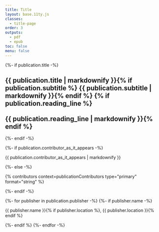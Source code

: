 ```yaml
---
title: Title
layout: base.11ty.js
classes:
  - title-page
order: 3
outputs:
  - pdf
  - epub
toc: false
menu: false
---
```


<section class="title-block">

{%- if publication.title -%}
  <h1 class="title">{{ publication.title | markdownify }}{% if publication.subtitle %} <span class="subtitle">{{ publication.subtitle | markdownify }}</span>{% endif %}
  {% if publication.reading_line %}<br /><br />{{ publication.reading_line | markdownify }}{% endif %}</h1>
{%- endif -%}

{%- if publication.contributor_as_it_appears -%}
  <p class="contributor">{{ publication.contributor_as_it_appears | markdownify }}</p>
{%- else -%}
  <p class="contributor">{% contributors context=publicationContributors type="primary" format="string" %}</p>
{%- endif -%}

</section>

<section class="publisher-block">

{%- for publisher in publication.publisher -%}
  {%- if publisher.name -%}
    <p class="publisher">{{ publisher.name }}{% if publisher.location %}, {{ publisher.location }}{% endif %}</p>
  {%- endif %}
{%- endfor -%}

</section>
